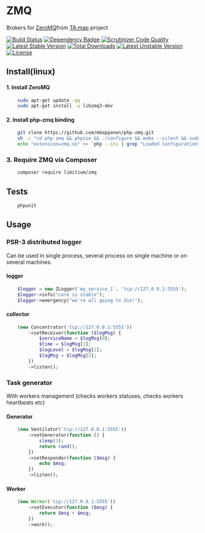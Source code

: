 ZMQ
================

Brokers for [ZeroMQ](http://zeromq.org/)from [TA:map](https://github.com/limitium/C-CTA-map-frontend/) project 

[![Build Status](https://travis-ci.org/limitium/zmq.svg?branch=master)](https://travis-ci.org/limitium/zmq)
[![Dependency Badge](https://www.versioneye.com/user/projects/55437151d8fe1a25cc00008b/badge.svg?style=flat)](https://www.versioneye.com/user/projects/55437151d8fe1a25cc00008b)
[![Scrutinizer Code Quality](https://scrutinizer-ci.com/g/limitium/zmq/badges/quality-score.png?b=master)](https://scrutinizer-ci.com/g/limitium/zmq/?branch=master)
[![Latest Stable Version](https://poser.pugx.org/limitium/zmq/v/stable)](https://packagist.org/packages/limitium/zmq)
[![Total Downloads](https://poser.pugx.org/limitium/zmq/downloads)](https://packagist.org/packages/limitium/zmq)
[![Latest Unstable Version](https://poser.pugx.org/limitium/zmq/v/unstable)](https://packagist.org/packages/limitium/zmq)
[![License](https://poser.pugx.org/limitium/zmq/license)](https://packagist.org/packages/limitium/zmq)

## Install(linux)

#### 1. Install ZeroMQ

```bash
    sudo apt-get update -qq
    sudo apt-get install -y libzmq3-dev
```

#### 2. Install php-zmq binding

```bash
    git clone https://github.com/mkoppanen/php-zmq.git
    sh -c "cd php-zmq && phpize && ./configure && make --silent && sudo make install"
    echo "extension=zmq.so" >> `php --ini | grep "Loaded Configuration" | sed -e "s|.*:\s*||"`
```

### 3. Require ZMQ via Composer

```bash
    composer require limitium/zmq
```

## Tests

```bash
    phpunit
```

## Usage

### PSR-3 distributed logger

Can be used in single process, several process on single machine or on several machines. 

#### logger

```php
    $logger = new ZLogger('my_service_1', 'tcp://127.0.0.1:5555');
    $logger->info("core is stable");
    $logger->emergency("we're all going to die!");
```

#### collector

```php
    (new Concentrator('tcp://127.0.0.1:5555'))
        ->setReceiver(function ($logMsg) {
            $serviceName = $logMsg[0];
            $time = $logMsg[1];
            $logLevel = $logMsg[2];
            $logMsg = $logMsg[3];
        })
        ->listen();
```

### Task generator

With workers management (checks workers statuses, checks workers heartbeats etc)

#### Generator

```php
    (new Ventilator('tcp://127.0.0.1:5555'))
        ->setGenerator(function () {
            sleep(1);
            return rand();
        })
        ->setResponder(function ($msg) {
            echo $msg;
        })
        ->listen();
```

#### Worker

```php
    (new Worker('tcp://127.0.0.1:5555'))
        ->setExecutor(function ($msg) {
            return $msg + $msg;
        })
        ->work();
```